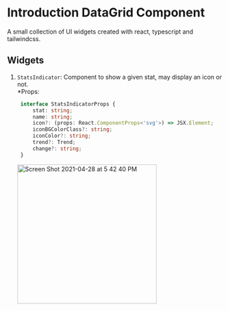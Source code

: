 # Introduction DataGrid Component

A small collection of UI widgets created with react, typescript and tailwindcss.

## Widgets

1. `StatsIndicator`: Component to show a given stat, may display an icon or not.\
    *Props:

   ```typescript
    interface StatsIndicatorProps { 
        stat: string;
        name: string;
        icon?: (props: React.ComponentProps<'svg'>) => JSX.Element;
        iconBGColorClass?: string;
        iconColor?: string;
        trend?: Trend;
        change?: string;
    }
    ```
    <img width="325" alt="Screen Shot 2021-04-28 at 5 42 40 PM" src="https://user-images.githubusercontent.com/17462829/116476375-244c6f00-a849-11eb-84a2-e0c8e42580a2.png">
